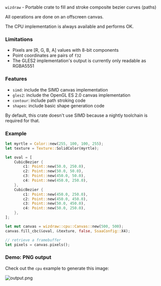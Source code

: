 `wizdraw` - Portable crate to fill and stroke composite bezier curves (paths)

All operations are done on an offscreen canvas.

The CPU implementation is always available and performs OK.

### Limitations

- Pixels are [R, G, B, A] values with 8-bit components
- Point coordinates are pairs of `f32`
- The GLES2 implementation's output is currently only readable as RGBA5551

### Features

- `simd`: include the SIMD canvas implementation
- `gles2`: include the OpenGL ES 2.0 canvas implementation
- `contour`: include path stroking code
- `shapes`: include basic shape generation code

By default, this crate doesn't use SIMD because a nightly toolchain is required for that.

### Example

```rust
let myrtle = Color::new(255, 100, 100, 255);
let texture = Texture::SolidColor(myrtle);

let oval = [
    CubicBezier {
        c1: Point::new(50.0, 250.0),
        c2: Point::new(50.0, 50.0),
        c3: Point::new(450.0, 50.0),
        c4: Point::new(450.0, 250.0),
    },
    CubicBezier {
        c1: Point::new(450.0, 250.0),
        c2: Point::new(450.0, 450.0),
        c3: Point::new(50.0, 450.0),
        c4: Point::new(50.0, 250.0),
    },
];

let mut canvas = wizdraw::cpu::Canvas::new(500, 500);
canvas.fill_cbc(&oval, &texture, false, SsaaConfig::X4);

// retrieve a framebuffer
let pixels = canvas.pixels();
```

### Demo: PNG output

Check out the `cpu` example to generate this image:

![output.png](https://docs.rs/crate/wizdraw/2.2.0/source/output.png)
